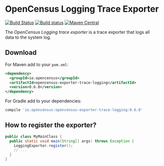 # OpenCensus Logging Trace Exporter
[![Build Status][travis-image]][travis-url] [![Build status][appveyor-image]][appveyor-url] [![Maven Central][maven-image]][maven-url]

The *OpenCensus Logging trace exporter* is a trace exporter that logs all data to the system log.

## Download

For Maven add to your `pom.xml`:
```xml
<dependency>
  <groupId>io.opencensus</groupId>
  <artifactId>opencensus-exporter-trace-logging</artifactId>
  <version>0.6.0</version>
</dependency>
```

For Gradle add to your dependencies:
```gradle
compile 'io.opencensus:opencensus-exporter-trace-logging:0.6.0'
```

## How to register the exporter?

```java
public class MyMainClass {
  public static void main(String[] args) throws Exception {
    LoggingExporter.register();
    // ...
  }
}
```

[travis-image]: https://travis-ci.org/census-instrumentation/opencensus-java.svg?branch=master
[travis-url]: https://travis-ci.org/census-instrumentation/opencensus-java
[appveyor-image]: https://ci.appveyor.com/api/projects/status/hxthmpkxar4jq4be/branch/master?svg=true
[appveyor-url]: https://ci.appveyor.com/project/instrumentationjavateam/opencensus-java/branch/master
[maven-image]: https://maven-badges.herokuapp.com/maven-central/io.opencensus/opencensus-exporter-trace-logging/badge.svg
[maven-url]: https://maven-badges.herokuapp.com/maven-central/io.opencensus/opencensus-exporter-trace-logging